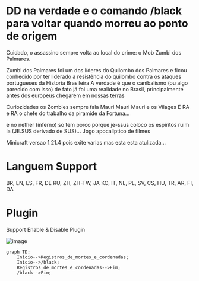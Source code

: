# DD na verdade e o comando /black para voltar quando morreu ao ponto de origem 

Cuidado, o assassino sempre volta ao local do crime: o Mob Zumbi dos Palmares.

Zumbi dos Palmares foi um dos líderes do Quilombo dos Palmares e ficou conhecido por ter liderado a resistência do quilombo contra os ataques portugueses da Historia Brasileira
A verdade é que o canibalismo (ou algo parecido com isso) de fato já foi uma realidade no Brasil, principalmente antes dos europeus chegarem em nossas terras


Curiozidades os Zombies sempre fala Mauri Mauri Mauri e os Vilages E RA e RA o chefe do trabalho da piramide da Fortuna...

e no nether (inferno) so tem porco porque je-ssus coloco os espiritos ruim la (JE.SUS derivado de SUS)... Jogo apocaliptico de filmes

Minicraft versao 1.21.4 pois exite varias mas esta esta atulizada...
# Languem Support

BR, EN, ES, FR, DE
RU, ZH, ZH-TW, JA
KO, IT, NL, PL, SV,
CS, HU, TR, AR, FI, DA

# Plugin

Support Enable & Disable Plugin

![image](https://github.com/user-attachments/assets/01cdbf5f-770c-4a8c-bae5-6e46ca1dd550)

```mermaid
graph TD;
    Inicio-->Registros_de_mortes_e_cordenadas;
    Inicio-->/black;
    Registros_de_mortes_e_cordenadas-->Fim;
    /black-->Fim;
```

